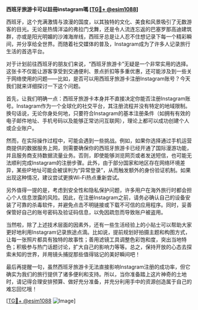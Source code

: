 **西班牙旅游卡可以註冊instagram嗎 [[TG💪+ @esim1088](https://t.me/s/esim1088)]**

西班牙，这个充满激情与浪漫的国度，以其独特的文化、美食和风景吸引了无数游客的目光。无论是热情洋溢的弗拉门戈舞，还是令人流连忘返的巴塞罗那高迪建筑群，亦或是阳光明媚的沙滩海岸线，西班牙总是让人忍不住想记录下每一个精彩瞬间，并分享给全世界。而随着社交媒体的普及，Instagram成为了许多人记录旅行生活的首选平台。

对于计划前往西班牙的朋友们来说，“西班牙旅游卡”无疑是一个非常实用的选择。这张卡不仅能让游客享受到交通便利、景点折扣等多重优惠，还可能涉及到一些关于网络使用的问题——比如，是否可以用西班牙旅游卡注册Instagram账号？今天我们就来详细探讨一下这个问题。

首先，让我们明确一点：西班牙旅游卡本身并不直接决定你能否注册Instagram账号。Instagram作为一个全球化的社交平台，其注册流程并没有特定的地域限制。换句话说，无论你身处何地，只要符合Instagram的基本注册条件（如拥有有效的电子邮件地址、手机号码以及能够正常访问互联网），理论上都可以成功创建个人或企业账户。

然而，在实际操作过程中，可能会遇到一些挑战。例如，如果你选择通过手机运营商提供的数据服务上网，则需要确保你的西班牙旅游卡已经开通了国际漫游功能，并且服务商支持数据流量业务。否则，即使能够浏览网页或者发送短信，也可能无法顺利完成Instagram的注册步骤。此外，由于部分国家和地区存在网络环境差异，某些IP地址可能会被误判为“异常登录”，从而触发额外的身份验证机制。如果出现这种情况，建议尝试更换Wi-Fi热点重新尝试。

另外值得一提的是，考虑到安全性和隐私保护问题，许多用户在海外旅行时都会担心个人信息泄露的风险。因此，在注册Instagram之前，请务必确认自己的设备安装了可靠的杀毒软件，并避免点击不明链接或下载不可信的应用程序。同时，妥善保管好自己的账号密码及验证码信息，以免因疏忽而导致账户被盗用。

当然啦，除了上述技术层面的因素外，还有一些生活经验上的小贴士可以帮助大家更好地利用Instagram记录旅途点滴。比如说，提前规划好拍摄主题和构图方式，让每一张照片都具有独特的故事性；善用滤镜工具调整色彩饱和度，突出当地特色；积极参与热门话题讨论，扩大自己的影响力等等。总之，保持开放的心态去探索未知的世界，并用镜头捕捉那些值得铭记的美好瞬间吧！

最后再提醒一句，虽然西班牙旅游卡无法直接影响Instagram注册的成功率，但它确实为我们的旅行提供了诸多便利和支持。所以，当你准备踏上这片神奇的土地时，请记得合理安排预算、做好充分准备，并充分利用手中的资源创造属于自己的难忘回忆哦！

[[TG💪+ @esim1088](https://t.me/s/esim1088) ![Image](https://i.postimg.cc/4NQfJmqS/Snipaste-2025-05-13-00-14-12.png)]